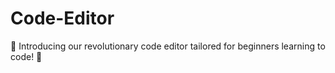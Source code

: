 # Code-Editor
🚀 Introducing our revolutionary code editor tailored for beginners learning to code! 🎉
